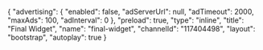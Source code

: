 {
    "advertising": {
        "enabled": false,
        "adServerUrl": null,
        "adTimeout": 2000,
        "maxAds": 100,
        "adInterval": 0
    },
    "preload": true,
    "type": "inline",
    "title": "Final Widget",
    "name": "final-widget",
    "channelId": "117404498",
    "layout": "bootstrap",
    "autoplay": true
}